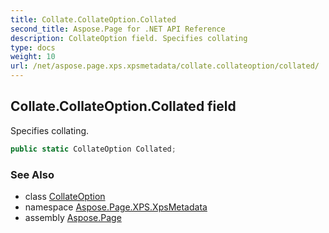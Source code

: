 ```yaml
---
title: Collate.CollateOption.Collated
second_title: Aspose.Page for .NET API Reference
description: CollateOption field. Specifies collating
type: docs
weight: 10
url: /net/aspose.page.xps.xpsmetadata/collate.collateoption/collated/
---
```

## Collate.CollateOption.Collated field

Specifies collating.

```csharp
public static CollateOption Collated;
```

### See Also

* class [CollateOption](../)
* namespace [Aspose.Page.XPS.XpsMetadata](../../collate.collateoption/)
* assembly [Aspose.Page](../../../)


